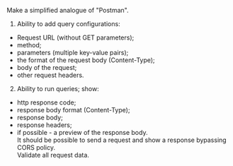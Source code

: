 Make a simplified analogue of "Postman".<br>
1. Ability to add query configurations:<br>
- Request URL (without GET parameters);<br>
- method;<br>
- parameters (multiple key-value pairs);<br>
- the format of the request body (Content-Type);<br>
- body of the request;<br>
- other request headers.<br>
2. Ability to run queries; show:<br>
- http response code;<br>
- response body format (Content-Type);<br>
- response body;<br>
- response headers;<br>
- if possible - a preview of the response body.<br>
It should be possible to send a request and show a response bypassing CORS policy.<br>
Validate all request data. 